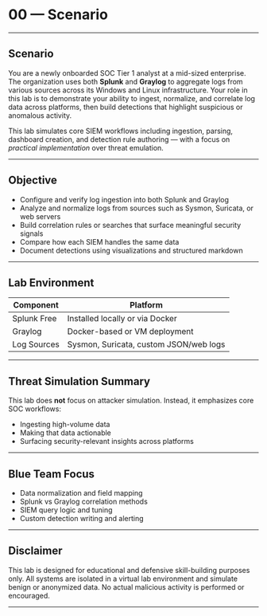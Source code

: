 # 00 — Scenario

---

## Scenario

You are a newly onboarded SOC Tier 1 analyst at a mid-sized enterprise. The organization uses both **Splunk** and **Graylog** to aggregate logs from various sources across its Windows and Linux infrastructure. Your role in this lab is to demonstrate your ability to ingest, normalize, and correlate log data across platforms, then build detections that highlight suspicious or anomalous activity.

This lab simulates core SIEM workflows including ingestion, parsing, dashboard creation, and detection rule authoring — with a focus on *practical implementation* over threat emulation.

---

## Objective

- Configure and verify log ingestion into both Splunk and Graylog
- Analyze and normalize logs from sources such as Sysmon, Suricata, or web servers
- Build correlation rules or searches that surface meaningful security signals
- Compare how each SIEM handles the same data
- Document detections using visualizations and structured markdown

---

## Lab Environment

| Component     | Platform            |
|---------------|---------------------|
| Splunk Free   | Installed locally or via Docker |
| Graylog       | Docker-based or VM deployment   |
| Log Sources   | Sysmon, Suricata, custom JSON/web logs |

---

## Threat Simulation Summary

This lab does **not** focus on attacker simulation. Instead, it emphasizes core SOC workflows:
- Ingesting high-volume data
- Making that data actionable
- Surfacing security-relevant insights across platforms

---

## Blue Team Focus

- Data normalization and field mapping
- Splunk vs Graylog correlation methods
- SIEM query logic and tuning
- Custom detection writing and alerting

---

## Disclaimer

This lab is designed for educational and defensive skill-building purposes only. All systems are isolated in a virtual lab environment and simulate benign or anonymized data. No actual malicious activity is performed or encouraged.

---
